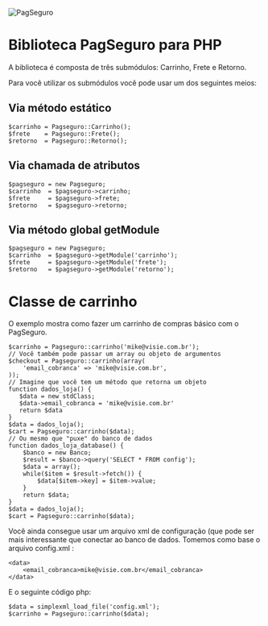 ![PagSeguro](https://p.simg.uol.com.br/pagseguro/i/pagseguro_uol.gif)

# Biblioteca PagSeguro para PHP

A biblioteca é composta de três submódulos: Carrinho, Frete e Retorno.

Para você utilizar os submódulos você pode usar um dos seguintes meios:

## Via método estático

    $carrinho = Pagseguro::Carrinho();
    $frete    = Pagseguro::Frete();
    $retorno  = Pagseguro::Retorno();

## Via chamada de atributos

    $pagseguro = new Pagseguro;
    $carrinho  = $pagseguro->carrinho;
    $frete     = $pagseguro->frete;
    $retorno   = $pagseguro->retorno;

## Via método global getModule

    $pagseguro = new Pagseguro;
    $carrinho  = $pagseguro->getModule('carrinho');
    $frete     = $pagseguro->getModule('frete');
    $retorno   = $pagseguro->getModule('retorno');

# Classe de carrinho

O exemplo mostra como fazer um carrinho de compras básico com o PagSeguro.

    $carrinho = Pagseguro::carrinho('mike@visie.com.br');
    // Você também pode passar um array ou objeto de argumentos
    $checkout = Pagseguro::carrinho(array(
        'email_cobranca' => 'mike@visie.com.br',
    ));
    // Imagine que você tem um método que retorna um objeto
    function dados_loja() {
       $data = new stdClass;
       $data->email_cobranca = 'mike@visie.com.br'
       return $data
    }
    $data = dados_loja();
    $cart = Pagseguro::carrinho($data);
    // Ou mesmo que "puxe" do banco de dados
    function dados_loja_database() {
        $banco = new Banco;
        $result = $banco->query('SELECT * FROM config');
        $data = array();
        while($item = $result->fetch()) {
        	$data[$item->key] = $item->value;
        }
        return $data;
    }
    $data = dados_loja();
    $cart = Pagseguro::carrinho($data);

Você ainda consegue usar um arquivo xml de configuração (que pode ser mais interessante que conectar ao banco de dados. Tomemos como base o arquivo config.xml :

    <data>
        <email_cobranca>mike@visie.com.br</email_cobranca>
    </data>

E o seguinte código php:

    $data = simplexml_load_file('config.xml');
    $carrinho = Pagseguro::carrinho($data);
